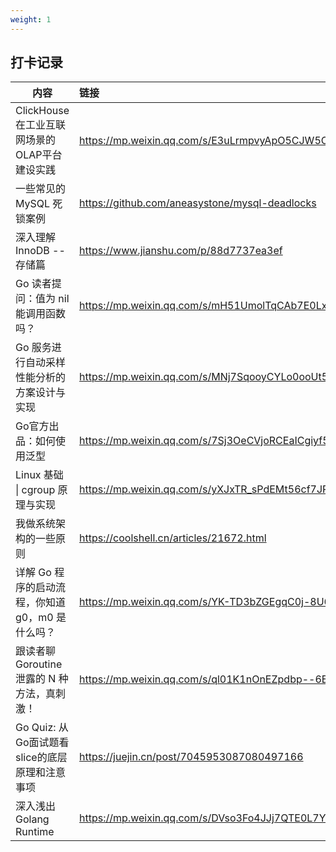 ```yaml
---
weight: 1
---
```


## 打卡记录

| 内容                                             | 链接                                              |
| ------------------------------------------------ | :------------------------------------------------ |
| ClickHouse在工业互联网场景的OLAP平台建设实践     | https://mp.weixin.qq.com/s/E3uLrmpvyApO5CJW5C4iGg |
| 一些常见的 MySQL 死锁案例                        | https://github.com/aneasystone/mysql-deadlocks    |
| 深入理解InnoDB -- 存储篇                         | https://www.jianshu.com/p/88d7737ea3ef            |
| Go 读者提问：值为 nil 能调用函数吗？             | https://mp.weixin.qq.com/s/mH51UmolTqCAb7E0LxEjDA |
| Go 服务进行自动采样性能分析的方案设计与实现      | https://mp.weixin.qq.com/s/MNj7SqooyCYLo0ooUt5APA |
| Go官方出品：如何使用泛型                         | https://mp.weixin.qq.com/s/7Sj3OeCVjoRCEaICgiyf5Q |
| Linux 基础 \| cgroup 原理与实现                  | https://mp.weixin.qq.com/s/yXJxTR_sPdEMt56cf7JPhQ |
| 我做系统架构的一些原则                           | https://coolshell.cn/articles/21672.html          |
| 详解 Go 程序的启动流程，你知道 g0，m0 是什么吗？ | https://mp.weixin.qq.com/s/YK-TD3bZGEgqC0j-8U6VkQ |
| 跟读者聊 Goroutine 泄露的 N 种方法，真刺激！     | https://mp.weixin.qq.com/s/ql01K1nOnEZpdbp--6EDYw |
| Go Quiz: 从Go面试题看slice的底层原理和注意事项   | https://juejin.cn/post/7045953087080497166        |
| 深入浅出Golang Runtime                           | https://mp.weixin.qq.com/s/DVso3Fo4JJj7QTE0L7YJPw |

